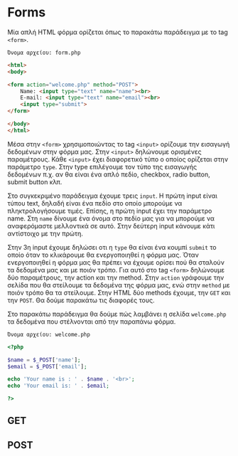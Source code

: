 # Forms 

Μία απλή HTML φόρμα ορίζεται όπως το παρακάτω παράδειγμα με το tag `<form>`. 

`Όνομα αρχείου: form.php`
```html
<html>
<body>

<form action="welcome.php" method="POST">
    Name: <input type="text" name="name"><br>
    E-mail: <input type="text" name="email"><br>
    <input type="submit">
</form>

</body>
</html> 
```

Μέσα στην `<form>` χρησιμοποιώντας το tag `<input>` ορίζουμε την εισαγωγή δεδομένων στην φόρμα μας.
Στην `<input>` δηλώνουμε ορισμένες παραμέτρους. Κάθε `<input>` έχει διαφορετικό τύπο ο οποίος ορίζεται στην παράμετρο `type`. Στην type επιλέγουμε τον τύπο της εισαγωγής δεδομένων π.χ. αν θα είναι ένα απλό πεδίο, checkbox, radio button, submit button κλπ. 

Στο συγκεκριμένο παράδειγμα έχουμε τρεις `input`. Η πρώτη input είναι τύπου text, δηλαδή είναι ένα πεδίο στο οποίο μπορούμε να πληκτρολογήσουμε τιμές. Επίσης, η πρώτη input έχει την παράμετρο name. Στη `name` δίνουμε ένα όνομα στο πεδίο μας για να μπορούμε να αναφερόμαστε μελλοντικά σε αυτό. Στην δεύτερη input κάνουμε κάτι αντίστοιχο με την πρώτη. 

Στην 3η input έχουμε δηλώσει οτι η `type` θα είναι ένα κουμπί `submit` το οποίο όταν το κλικάρουμε θα ενεργοποιηθεί η φόρμα μας. Όταν ενεργοποιηθεί η φόρμα μας θα πρέπει να έχουμε ορίσει πού θα σταλούν τα δεδομένα μας και με ποιόν τρόπο. Για αυτό στο tag `<form>` δηλώνουμε δύο παραμέτρους, την action και την method. Στην `action` γράφουμε την σελίδα που θα στείλουμε τα δεδομένα της φόρμα μας, ενώ στην `method` με ποιόν τρόπο θα τα στείλουμε. Στην HTML δύο methods έχουμε, την `GET` και την `POST`. Θα δούμε παρακάτω τις διαφορές τους. 

Στο παρακάτω παράδειγμα θα δούμε πώς λαμβάνει η σελίδα `welcome.php` τα δεδομένα που στέλνονται από την παραπάνω φόρμα.

`Όνομα αρχείου: welcome.php`
```php
<?php

$name = $_POST['name'];
$email = $_POST['email'];

echo 'Your name is : ' . $name . '<br>';
echo 'Your email is: ' . $email;

?>
```

## GET

## POST
